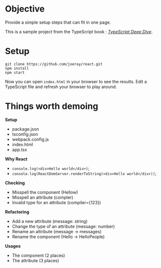 # Objective
Provide a simple setup steps that can fit in one page.

This is a sample project from the TypeScript book : [*TypeScript Deep Dive*](https://basarat.gitbooks.io/typescript/content/docs/quick/browser.html).

# Setup

```
git clone https://github.com/joeray/react.git
npm install
npm start
```

Now you can open `index.html` in your browser to see the results. Edit a TypeScript file and refresh your browser to play around.

# Things worth demoing

**Setup**

* package.json 
* tsconfig.json
* webpack.config.js
* index.html
* app.tsx

**Why React**

* `console.log(<div>Hello world</div>)`;
* `console.log(ReactDomServer.renderToString(<div>Hello world</div>))`;

**Checking**

* Misspell the component (Hellow)
* Misspell an attribute (compler)
* Invalid type for an attribute (compiler={123})

**Refactoring**

* Add a new attribute (message: string)
* Change the type of an attribute (message: number)
* Rename an attribute (message -> messages)
* Rename the component (Hello -> HelloPeople)

**Usages**

* The component (2 places)
* The attribute (3 places)